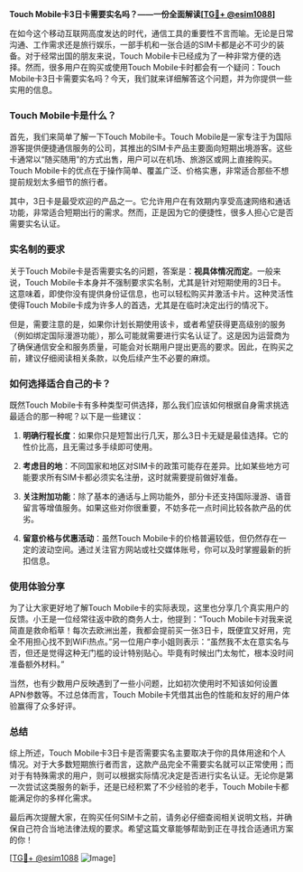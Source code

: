 **Touch Mobile卡3日卡需要实名吗？——一份全面解读[[TG💪+ @esim1088](https://t.me/s/esim1088)]**

在如今这个移动互联网高度发达的时代，通信工具的重要性不言而喻。无论是日常沟通、工作需求还是旅行娱乐，一部手机和一张合适的SIM卡都是必不可少的装备。对于经常出国的朋友来说，Touch Mobile卡已经成为了一种非常方便的选择。然而，很多用户在购买或使用Touch Mobile卡时都会有一个疑问：Touch Mobile卡3日卡需要实名吗？今天，我们就来详细解答这个问题，并为你提供一些实用的信息。

### Touch Mobile卡是什么？

首先，我们来简单了解一下Touch Mobile卡。Touch Mobile是一家专注于为国际游客提供便捷通信服务的公司，其推出的SIM卡产品主要面向短期出境游客。这些卡通常以“随买随用”的方式出售，用户可以在机场、旅游区或网上直接购买。Touch Mobile卡的优点在于操作简单、覆盖广泛、价格实惠，非常适合那些不想提前规划太多细节的旅行者。

其中，3日卡是最受欢迎的产品之一。它允许用户在有效期内享受高速网络和通话功能，非常适合短期出行的需求。然而，正是因为它的便捷性，很多人担心它是否需要实名认证。

### 实名制的要求

关于Touch Mobile卡是否需要实名的问题，答案是：**视具体情况而定**。一般来说，Touch Mobile卡本身并不强制要求实名制，尤其是针对短期使用的3日卡。这意味着，即使你没有提供身份证信息，也可以轻松购买并激活卡片。这种灵活性使得Touch Mobile卡成为许多人的首选，尤其是在临时决定出行的情况下。

但是，需要注意的是，如果你计划长期使用该卡，或者希望获得更高级别的服务（例如绑定国际漫游功能），那么可能就需要进行实名认证了。这是因为运营商为了确保通信安全和服务质量，可能会对长期用户提出更高的要求。因此，在购买之前，建议仔细阅读相关条款，以免后续产生不必要的麻烦。

### 如何选择适合自己的卡？

既然Touch Mobile卡有多种类型可供选择，那么我们应该如何根据自身需求挑选最适合的那一种呢？以下是一些建议：

1. **明确行程长度**：如果你只是短暂出行几天，那么3日卡无疑是最佳选择。它的性价比高，且无需过多手续即可使用。
   
2. **考虑目的地**：不同国家和地区对SIM卡的政策可能存在差异。比如某些地方可能要求所有SIM卡都必须实名注册，这时就需要提前做好准备。

3. **关注附加功能**：除了基本的通话与上网功能外，部分卡还支持国际漫游、语音留言等增值服务。如果这些对你很重要，不妨多花一点时间比较各款产品的优劣。

4. **留意价格与优惠活动**：虽然Touch Mobile卡的价格普遍较低，但仍然存在一定的波动空间。通过关注官方网站或社交媒体账号，你可以及时掌握最新的折扣信息。

### 使用体验分享

为了让大家更好地了解Touch Mobile卡的实际表现，这里也分享几个真实用户的反馈。小王是一位经常往返中欧的商务人士，他提到：“Touch Mobile卡对我来说简直是救命稻草！每次去欧洲出差，我都会提前买一张3日卡，既便宜又好用，完全不用担心找不到WiFi热点。”另一位用户李小姐则表示：“虽然我不太在意实名与否，但还是觉得这种无门槛的设计特别贴心。毕竟有时候出门太匆忙，根本没时间准备额外材料。”

当然，也有少数用户反映遇到了一些小问题，比如初次使用时不知该如何设置APN参数等。不过总体而言，Touch Mobile卡凭借其出色的性能和友好的用户体验赢得了众多好评。

### 总结

综上所述，Touch Mobile卡3日卡是否需要实名主要取决于你的具体用途和个人情况。对于大多数短期旅行者而言，这款产品完全不需要实名就可以正常使用；而对于有特殊需求的用户，则可以根据实际情况决定是否进行实名认证。无论你是第一次尝试这类服务的新手，还是已经积累了不少经验的老手，Touch Mobile卡都能满足你的多样化需求。

最后再次提醒大家，在购买任何SIM卡之前，请务必仔细查阅相关说明文档，并确保自己符合当地法律法规的要求。希望这篇文章能够帮助到正在寻找合适通讯方案的你！

[[TG💪+ @esim1088](https://t.me/s/esim1088) ![Image](https://i.postimg.cc/4NQfJmqS/Snipaste-2025-05-13-00-14-12.png)]